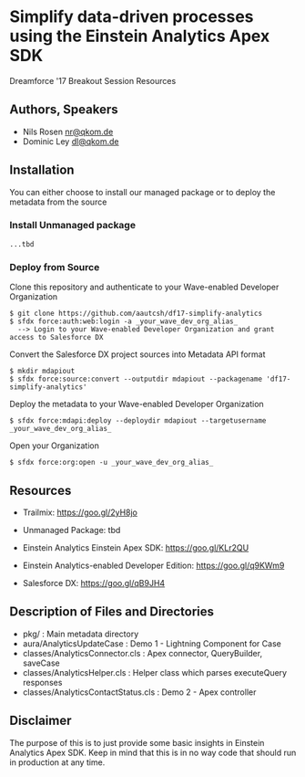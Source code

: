 # Simplify data-driven processes using the Einstein Analytics Apex SDK

Dreamforce '17 Breakout Session Resources

## Authors, Speakers
- Nils Rosen <nr@qkom.de>
- Dominic Ley <dl@qkom.de>


## Installation

You can either choose to install our managed package or to deploy the metadata from the source

### Install Unmanaged package

```
...tbd
```

### Deploy from Source

Clone this repository and authenticate to your Wave-enabled Developer Organization

```
$ git clone https://github.com/aautcsh/df17-simplify-analytics 
$ sfdx force:auth:web:login -a _your_wave_dev_org_alias_
  --> Login to your Wave-enabled Developer Organization and grant access to Salesforce DX
```

Convert the Salesforce DX project sources into Metadata API format

```
$ mkdir mdapiout
$ sfdx force:source:convert --outputdir mdapiout --packagename 'df17-simplify-analytics'
```

Deploy the metadata to your Wave-enabled Developer Organization

```
$ sfdx force:mdapi:deploy --deploydir mdapiout --targetusername _your_wave_dev_org_alias_
```

Open your Organization

```
$ sfdx force:org:open -u _your_wave_dev_org_alias_
```


## Resources
- Trailmix: https://goo.gl/2yH8jo
- Unmanaged Package: tbd

- Einstein Analytics Einstein Apex SDK: https://goo.gl/KLr2QU
- Einstein Analytics-enabled Developer Edition: https://goo.gl/q9KWm9 
- Salesforce DX: https://goo.gl/qB9JH4

## Description of Files and Directories
- pkg/ : Main metadata directory
- aura/AnalyticsUpdateCase : Demo 1 - Lightning Component for Case
- classes/AnalyticsConnector.cls : Apex connector, QueryBuilder, saveCase
- classes/AnalyticsHelper.cls : Helper class which parses executeQuery responses
- classes/AnalyticsContactStatus.cls : Demo 2 - Apex controller


## Disclaimer
The purpose of this is to just provide some basic insights in Einstein Analytics Apex SDK. 
Keep in mind that this is in no way code that should run in production at any time.

